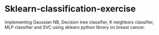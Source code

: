 # Sklearn-classification-exercise
Implementing Gaussian NB, Decision tree classifier, K neighbors classifier, MLP classifier and SVC using sklearn python library on breast cancer.

